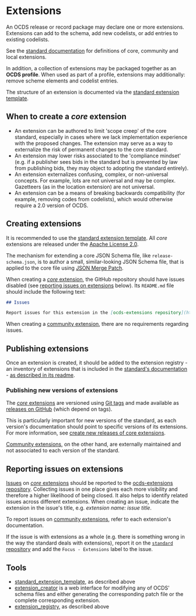 # Extensions

An OCDS release or record package may declare one or more extensions. Extensions can add to the schema, add new codelists, or add entries to existing codelists. 

See the [standard documentation](http://standard.open-contracting.org/latest/en/extensions/) for definitions of core, community and local extensions.

In addition, a collection of extensions may be packaged together as an **OCDS profile**. When used as part of a profile, extensions may additionally: remove scheme elements and codelist entries. 

The structure of an extension is documented via the [standard extension template](https://github.com/open-contracting/standard_extension_template/blob/master/README.md).

## When to create a *core* extension

* An extension can be authored to limit 'scope creep' of the core standard, especially in cases where we lack implementation experience with the proposed changes. The extension may serve as a way to externalize the risk of permanent changes to the core standard.
* An extension may lower risks associated to the 'compliance mindset' (e.g. if a publisher sees bids in the standard but is prevented by law from publishing bids, they may object to adopting the standard entirely).
* An extension externalizes confusing, complex, or non-universal concepts. For example, lots are not universal and may be complex. Gazetteers (as in the location extension) are not universal.
* An extension can be a means of breaking backwards compatibility (for example, removing codes from codelists), which would otherwise require a 2.0 version of OCDS.

## Creating extensions

It is recommended to use the [standard extension template](https://github.com/open-contracting/standard_extension_template). All *core* extensions are released under the [Apache License 2.0](https://raw.githubusercontent.com/open-contracting/ocds_process_title_extension/master/LICENSE).

The mechanism for extending a core JSON Schema file, like `release-schema.json`, is to author a small, similar-looking JSON Schema file, that is applied to the core file using [JSON Merge Patch](https://tools.ietf.org/html/rfc7396).

When creating a [*core* extension](http://standard.open-contracting.org/latest/en/extensions/#core-extensions), the GitHub repository should have issues disabled (see [reporting issues on extensions](#reporting-issues-on-extensions) below). Its `README.md` file should include the following text:

```markdown
## Issues

Report issues for this extension in the [ocds-extensions repository](https://github.com/open-contracting/ocds-extensions/issues), putting the extension's name in the issue's title.
```

When creating a [community extension](http://standard.open-contracting.org/latest/en/extensions/#community-extensions), there are no requirements regarding issues.

## Publishing extensions

Once an extension is created, it should be added to the extension registry - an inventory of extensions that is included in the [standard's documentation](http://standard.open-contracting.org/latest/en/extensions/) - [as described in its readme](https://github.com/open-contracting/extension_registry).

### Publishing new versions of extensions

The [*core* extensions](http://standard.open-contracting.org/latest/en/extensions/#core-extensions) are versioned using [Git tags](https://git-scm.com/book/en/v2/Git-Basics-Tagging) and made available as [releases on GitHub](https://help.github.com/categories/releases/) (which depend on tags).

This is particularly important for new versions of the standard, as each version's documentation should point to specific versions of its extensions. For more information, see [create new releases of core extensions](../standard/technical/deployment#create-new-releases-of-core-extensions).

[Community extensions](http://standard.open-contracting.org/latest/en/extensions/#community-extensions), on the other hand, are externally maintained and not associated to each version of the standard.

## Reporting issues on extensions

[Issues](https://help.github.com/articles/about-issues/) on [*core* extensions](http://standard.open-contracting.org/latest/en/extensions/#core-extensions) should be reported to the [ocds-extensions repository](https://github.com/open-contracting/ocds-extensions). Collecting issues in one place gives each more visibility and therefore a higher likelihood of being closed. It also helps to identify related issues across different extensions. When creating an issue, indicate the extension in the issue's title, e.g. *extension name: issue title*.

To report issues on [community extensions](http://standard.open-contracting.org/latest/en/extensions/#community-extensions), refer to each extension's documentation.

If the issue is with extensions as a whole (e.g. there is something wrong in the way the standard deals with extensions), report it on the [`standard` repository](https://github.com/open-contracting/standard) and add the `Focus - Extensions` label to the issue.

## Tools

* [standard_extension_template](https://github.com/open-contracting/standard_extension_template), as described above
* [extension_creator](https://github.com/open-contracting/extension_creator) is a web interface for modifying any of OCDS' schema files and either generating the corresponding patch file or the complete corresponding extension.
* [extension_registry](https://github.com/open-contracting/extension_registry), as described above
